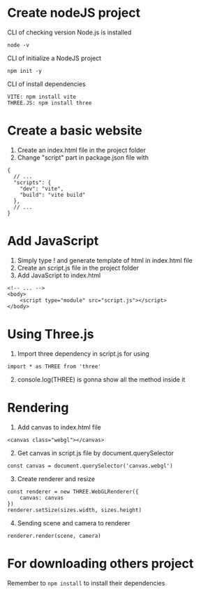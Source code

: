 # Create nodeJS project

CLI of checking version Node.js is installed
```
node -v
```

CLI of initialize a NodeJS project
```
npm init -y
```

CLI of install dependencies
```
VITE: npm install vite
THREE.JS: npm install three
```

# Create a basic website
1. Create an index.html file in the project folder
2. Change "script" part in package.json file with
```
{
  // ...
  "scripts": {
    "dev": "vite",
    "build": "vite build"
  },
  // ...
}
```

# Add JavaScript
1. Simply type ! and generate template of html in index.html file
2. Create an script.js file in the project folder
3. Add JavaScript to index.html
```
<!-- ... -->
<body>
    <script type="module" src="script.js"></script>
</body>
```

# Using Three.js
1. Import three dependency in script.js for using
```
import * as THREE from 'three'
```
2. console.log(THREE)  is gonna show all the method inside it

# Rendering
1. Add canvas to index.html file
```
<canvas class="webgl"></canvas>
```

2. Get canvas in script.js file by document.querySelector
```
const canvas = document.querySelector('canvas.webgl')
```

3. Create renderer and resize
```
const renderer = new THREE.WebGLRenderer({
    canvas: canvas
})
renderer.setSize(sizes.width, sizes.height)
```

4. Sending scene and camera to renderer
```
renderer.render(scene, camera)
```

# For downloading others project
Remember to `npm install` to install their dependencies